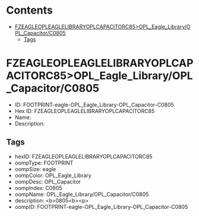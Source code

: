 



Contents
========

* [FZEAGLEOPLEAGLELIBRARYOPLCAPACITORC85>OPL_Eagle_Library/OPL_Capacitor/C0805](#fzeagleopleaglelibraryoplcapacitorc85opl_eagle_libraryopl_capacitorc0805)
	* [Tags](#tags)

# FZEAGLEOPLEAGLELIBRARYOPLCAPACITORC85>OPL_Eagle_Library/OPL_Capacitor/C0805

- ID: FOOTPRINT-eagle-OPL_Eagle_Library-OPL_Capacitor-C0805
- Hex ID: FZEAGLEOPLEAGLELIBRARYOPLCAPACITORC85
- Name: 
- Description: 

## Tags

- hexID: FZEAGLEOPLEAGLELIBRARYOPLCAPACITORC85
- oompType: FOOTPRINT
- oompSize: eagle
- oompColor: OPL_Eagle_Library
- oompDesc: OPL_Capacitor
- oompIndex: C0805
- oompName: OPL_Eagle_Library/OPL_Capacitor/C0805
- description: &lt;b&gt;0805&lt;b&gt;&lt;p&gt;
- oompID: FOOTPRINT-eagle-OPL_Eagle_Library-OPL_Capacitor-C0805
